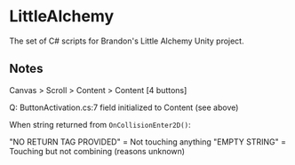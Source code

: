# LittleAlchemy
 The set of C# scripts for Brandon's Little Alchemy Unity project.

## Notes

Canvas > Scroll > Content > Content [4 buttons]

Q: ButtonActivation.cs:7 field initialized to Content (see above)

When string returned from `OnCollisionEnter2D()`:

"NO RETURN TAG PROVIDED" = Not touching anything
"EMPTY STRING" = Touching but not combining (reasons unknown)